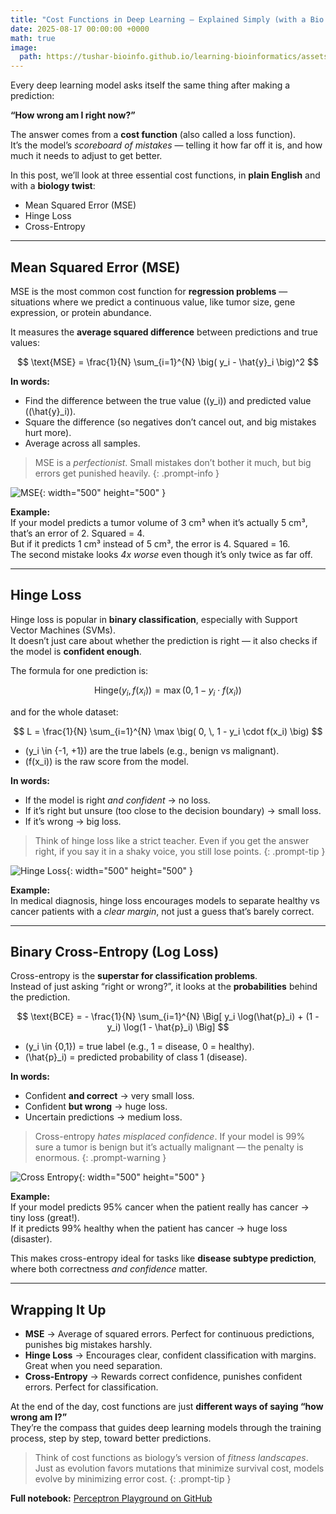 ```yaml
---
title: "Cost Functions in Deep Learning — Explained Simply (with a Bio Twist)"
date: 2025-08-17 00:00:00 +0000
math: true
image:
  path: https://tushar-bioinfo.github.io/learning-bioinformatics/assets/img/blog1/icon2.png
---
```



Every deep learning model asks itself the same thing after making a prediction:  

**“How wrong am I right now?”**  

The answer comes from a **cost function** (also called a loss function).  
It’s the model’s *scoreboard of mistakes* — telling it how far off it is, and how much it needs to adjust to get better.  

In this post, we’ll look at three essential cost functions, in **plain English** and with a **biology twist**:  

- Mean Squared Error (MSE)  
- Hinge Loss  
- Cross-Entropy  

---

## Mean Squared Error (MSE)

MSE is the most common cost function for **regression problems** — situations where we predict a continuous value, like tumor size, gene expression, or protein abundance.  

It measures the **average squared difference** between predictions and true values:  

$$
\text{MSE} = \frac{1}{N} \sum_{i=1}^{N} \big( y_i - \hat{y}_i \big)^2
$$

**In words:**  
- Find the difference between the true value (\(y_i\)) and predicted value (\(\hat{y}_i\)).  
- Square the difference (so negatives don’t cancel out, and big mistakes hurt more).  
- Average across all samples.
  
> MSE is a *perfectionist*. Small mistakes don’t bother it much, but big errors get punished heavily.
{: .prompt-info }

![MSE](https://tushar-bioinfo.github.io/learning-bioinformatics/assets/img/blog2/plot1.png){: width="500" height="500" }

**Example:**  
If your model predicts a tumor volume of 3 cm³ when it’s actually 5 cm³, that’s an error of 2. Squared = 4.  
But if it predicts 1 cm³ instead of 5 cm³, the error is 4. Squared = 16.  
The second mistake looks *4x worse* even though it’s only twice as far off.

---

## Hinge Loss

Hinge loss is popular in **binary classification**, especially with Support Vector Machines (SVMs).  
It doesn’t just care about whether the prediction is right — it also checks if the model is **confident enough**.  

The formula for one prediction is:  

$$
\text{Hinge}(y_i, f(x_i)) = \max \big( 0, \, 1 - y_i \cdot f(x_i) \big)
$$

and for the whole dataset:  

$$
L = \frac{1}{N} \sum_{i=1}^{N} \max \big( 0, \, 1 - y_i \cdot f(x_i) \big)
$$

- \(y_i \in \{-1, +1\}\) are the true labels (e.g., benign vs malignant).  
- \(f(x_i)\) is the raw score from the model.  

**In words:**  
- If the model is right *and confident* → no loss.  
- If it’s right but unsure (too close to the decision boundary) → small loss.  
- If it’s wrong → big loss.  

> Think of hinge loss like a strict teacher. Even if you get the answer right, if you say it in a shaky voice, you still lose points.
{: .prompt-tip }

![Hinge Loss](https://tushar-bioinfo.github.io/learning-bioinformatics/assets/img/blog2/plot2.png){: width="500" height="500" }

**Example:**  
In medical diagnosis, hinge loss encourages models to separate healthy vs cancer patients with a *clear margin*, not just a guess that’s barely correct.

---

## Binary Cross-Entropy (Log Loss)

Cross-entropy is the **superstar for classification problems**.  
Instead of just asking “right or wrong?”, it looks at the **probabilities** behind the prediction.  

$$
\text{BCE} = - \frac{1}{N} \sum_{i=1}^{N} \Big[ y_i \log(\hat{p}_i) + (1 - y_i) \log(1 - \hat{p}_i) \Big]
$$

- \(y_i \in \{0,1\}\) = true label (e.g., 1 = disease, 0 = healthy).  
- \(\hat{p}_i\) = predicted probability of class 1 (disease).  

**In words:**  
- Confident **and correct** → very small loss.  
- Confident **but wrong** → huge loss.  
- Uncertain predictions → medium loss.  

> Cross-entropy *hates misplaced confidence*. If your model is 99% sure a tumor is benign but it’s actually malignant — the penalty is enormous.
{: .prompt-warning }

![Cross Entropy](https://tushar-bioinfo.github.io/learning-bioinformatics/assets/img/blog2/ceplot.png){: width="500" height="500" }

**Example:**  
If your model predicts 95% cancer when the patient really has cancer → tiny loss (great!).  
If it predicts 99% healthy when the patient has cancer → huge loss (disaster).  

This makes cross-entropy ideal for tasks like **disease subtype prediction**, where both correctness *and confidence* matter.

---

## Wrapping It Up

- **MSE** → Average of squared errors. Perfect for continuous predictions, punishes big mistakes harshly.  
- **Hinge Loss** → Encourages clear, confident classification with margins. Great when you need separation.  
- **Cross-Entropy** → Rewards correct confidence, punishes confident errors. Perfect for classification.  

At the end of the day, cost functions are just **different ways of saying “how wrong am I?”**  
They’re the compass that guides deep learning models through the training process, step by step, toward better predictions.  

>Think of cost functions as biology’s version of *fitness landscapes*. Just as evolution favors mutations that minimize survival cost, models evolve by minimizing error cost.
{: .prompt-tip }

**Full notebook:** [Perceptron Playground on GitHub](https://github.com/Tushar-bioinfo/Blogs/blob/main/blog2/Cost_Functions_Bio_Intro.ipynb)  
